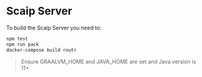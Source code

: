 # Scaip Server

To build the Scaip Server you need to:

```bash
npm test
npm run pack
docker-compose build routr
```

> Ensure GRAALVM_HOME and JAVA_HOME are set and Java version is 11+